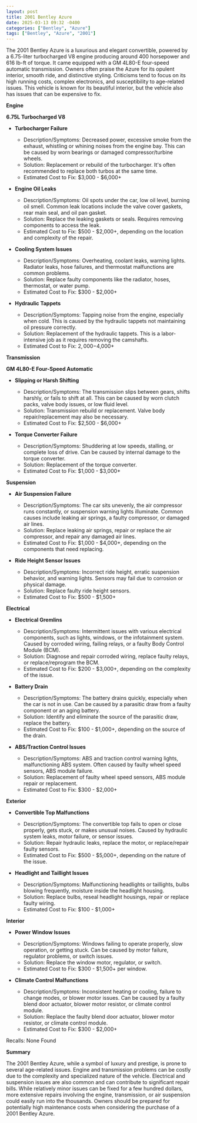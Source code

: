 ```yaml
---
layout: post
title: 2001 Bentley Azure
date: 2025-03-13 09:32 -0400
categories: ["Bentley", "Azure"]
tags: ["Bentley", "Azure", "2001"]
---
```

The 2001 Bentley Azure is a luxurious and elegant convertible, powered by a 6.75-liter turbocharged V8 engine producing around 400 horsepower and 616 lb-ft of torque. It came equipped with a GM 4L80-E four-speed automatic transmission. Owners often praise the Azure for its opulent interior, smooth ride, and distinctive styling. Criticisms tend to focus on its high running costs, complex electronics, and susceptibility to age-related issues. This vehicle is known for its beautiful interior, but the vehicle also has issues that can be expensive to fix.

**Engine**

**6.75L Turbocharged V8**

*   **Turbocharger Failure**
    *   Description/Symptoms: Decreased power, excessive smoke from the exhaust, whistling or whining noises from the engine bay. This can be caused by worn bearings or damaged compressor/turbine wheels.
    *   Solution: Replacement or rebuild of the turbocharger. It's often recommended to replace both turbos at the same time.
    *   Estimated Cost to Fix: $3,000 - $6,000+

*   **Engine Oil Leaks**
    *   Description/Symptoms: Oil spots under the car, low oil level, burning oil smell. Common leak locations include the valve cover gaskets, rear main seal, and oil pan gasket.
    *   Solution: Replace the leaking gaskets or seals. Requires removing components to access the leak.
    *   Estimated Cost to Fix: $500 - $2,000+, depending on the location and complexity of the repair.

*   **Cooling System Issues**
    *   Description/Symptoms: Overheating, coolant leaks, warning lights. Radiator leaks, hose failures, and thermostat malfunctions are common problems.
    *   Solution: Replace faulty components like the radiator, hoses, thermostat, or water pump.
    *   Estimated Cost to Fix: $300 - $2,000+

*   **Hydraulic Tappets**
    * Description/Symptoms: Tapping noise from the engine, especially when cold. This is caused by the hydraulic tappets not maintaining oil pressure correctly.
    * Solution: Replacement of the hydraulic tappets. This is a labor-intensive job as it requires removing the camshafts.
    * Estimated Cost to Fix: $2,000-$4,000+

**Transmission**

**GM 4L80-E Four-Speed Automatic**

*   **Slipping or Harsh Shifting**
    *   Description/Symptoms: The transmission slips between gears, shifts harshly, or fails to shift at all. This can be caused by worn clutch packs, valve body issues, or low fluid level.
    *   Solution: Transmission rebuild or replacement. Valve body repair/replacement may also be necessary.
    *   Estimated Cost to Fix: $2,500 - $6,000+

*   **Torque Converter Failure**
    *   Description/Symptoms: Shuddering at low speeds, stalling, or complete loss of drive. Can be caused by internal damage to the torque converter.
    *   Solution: Replacement of the torque converter.
    *   Estimated Cost to Fix: $1,000 - $3,000+

**Suspension**

*   **Air Suspension Failure**
    *   Description/Symptoms: The car sits unevenly, the air compressor runs constantly, or suspension warning lights illuminate. Common causes include leaking air springs, a faulty compressor, or damaged air lines.
    *   Solution: Replace leaking air springs, repair or replace the air compressor, and repair any damaged air lines.
    *   Estimated Cost to Fix: $1,000 - $4,000+, depending on the components that need replacing.

*   **Ride Height Sensor Issues**
    *   Description/Symptoms: Incorrect ride height, erratic suspension behavior, and warning lights. Sensors may fail due to corrosion or physical damage.
    *   Solution: Replace faulty ride height sensors.
    *   Estimated Cost to Fix: $500 - $1,500+

**Electrical**

*   **Electrical Gremlins**
    *   Description/Symptoms: Intermittent issues with various electrical components, such as lights, windows, or the infotainment system. Caused by corroded wiring, failing relays, or a faulty Body Control Module (BCM).
    *   Solution: Diagnose and repair corroded wiring, replace faulty relays, or replace/reprogram the BCM.
    *   Estimated Cost to Fix: $200 - $3,000+, depending on the complexity of the issue.

*   **Battery Drain**
    *   Description/Symptoms: The battery drains quickly, especially when the car is not in use. Can be caused by a parasitic draw from a faulty component or an aging battery.
    *   Solution: Identify and eliminate the source of the parasitic draw, replace the battery.
    *   Estimated Cost to Fix: $100 - $1,000+, depending on the source of the drain.

*   **ABS/Traction Control Issues**
    * Description/Symptoms: ABS and traction control warning lights, malfunctioning ABS system. Often caused by faulty wheel speed sensors, ABS module failure.
    * Solution: Replacement of faulty wheel speed sensors, ABS module repair or replacement.
    * Estimated Cost to Fix: $300 - $2,000+

**Exterior**

*   **Convertible Top Malfunctions**
    *   Description/Symptoms: The convertible top fails to open or close properly, gets stuck, or makes unusual noises. Caused by hydraulic system leaks, motor failure, or sensor issues.
    *   Solution: Repair hydraulic leaks, replace the motor, or replace/repair faulty sensors.
    *   Estimated Cost to Fix: $500 - $5,000+, depending on the nature of the issue.

*   **Headlight and Taillight Issues**
    * Description/Symptoms: Malfunctioning headlights or taillights, bulbs blowing frequently, moisture inside the headlight housing.
    * Solution: Replace bulbs, reseal headlight housings, repair or replace faulty wiring.
    * Estimated Cost to Fix: $100 - $1,000+

**Interior**

*   **Power Window Issues**
    *   Description/Symptoms: Windows failing to operate properly, slow operation, or getting stuck. Can be caused by motor failure, regulator problems, or switch issues.
    *   Solution: Replace the window motor, regulator, or switch.
    *   Estimated Cost to Fix: $300 - $1,500+ per window.

*   **Climate Control Malfunctions**
    *   Description/Symptoms: Inconsistent heating or cooling, failure to change modes, or blower motor issues. Can be caused by a faulty blend door actuator, blower motor resistor, or climate control module.
    *   Solution: Replace the faulty blend door actuator, blower motor resistor, or climate control module.
    *   Estimated Cost to Fix: $300 - $2,000+

Recalls: None Found

**Summary**

The 2001 Bentley Azure, while a symbol of luxury and prestige, is prone to several age-related issues. Engine and transmission problems can be costly due to the complexity and specialized nature of the vehicle. Electrical and suspension issues are also common and can contribute to significant repair bills. While relatively minor issues can be fixed for a few hundred dollars, more extensive repairs involving the engine, transmission, or air suspension could easily run into the thousands. Owners should be prepared for potentially high maintenance costs when considering the purchase of a 2001 Bentley Azure.

